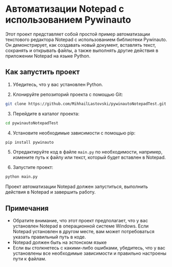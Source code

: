 # Автоматизации Notepad с использованием Pywinauto

Этот проект представляет собой простой пример автоматизации текстового редактора Notepad с использованием библиотеки Pywinauto. Он демонстрирует, как создавать новый документ, вставлять текст, сохранять и открывать файлы, а также выполнять другие действия в приложении Notepad на языке Python.

## Как запустить проект

1. Убедитесь, что у вас установлен Python.

2. Клонируйте репозиторий проекта с помощью Git:
```bash
git clone https://github.com/MihhailLastovski/pywinautoNotepadTest.git
```
3. Перейдите в каталог проекта:
```bash
cd pywinautoNotepadTest
```
4. Установите необходимые зависимости с помощью pip:
```bash
pip install pywinauto
```

5. Отредактируйте код в файле `main.py` по необходимости, например, измените путь к файлу или текст, который будет вставлен в Notepad.

6. Запустите проект:
```bash
python main.py
```

Проект автоматизации Notepad должен запуститься, выполнить действия в Notepad и завершить работу.

## Примечания

- Обратите внимание, что этот проект предполагает, что у вас установлен Notepad в операционной системе Windows. Если Notepad установлен в другом месте, вам может потребоваться указать правильный путь в коде.
- Notepad должен быть на эстонском языке
- Если вы столкнетесь с какими-либо ошибками, убедитесь, что у вас установлены все необходимые зависимости и правильно настроены пути к файлам.

